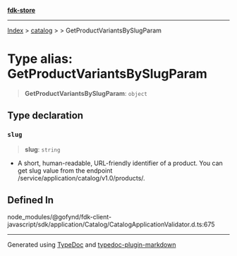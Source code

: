 [**fdk-store**](../../../README.md)
***

[Index](../../../API.md) > [catalog](../../README.md) > [<internal>](../README.md) > GetProductVariantsBySlugParam

# Type alias: GetProductVariantsBySlugParam

> **GetProductVariantsBySlugParam**: `object`

## Type declaration

### `slug`

> **slug**: `string`

- A short, human-readable, URL-friendly identifier of
a product. You can get slug value from the endpoint
/service/application/catalog/v1.0/products/.

## Defined In

node\_modules/@gofynd/fdk-client-javascript/sdk/application/Catalog/CatalogApplicationValidator.d.ts:675

***
Generated using [TypeDoc](https://typedoc.org/) and [typedoc-plugin-markdown](https://www.npmjs.com/package/typedoc-plugin-markdown)
